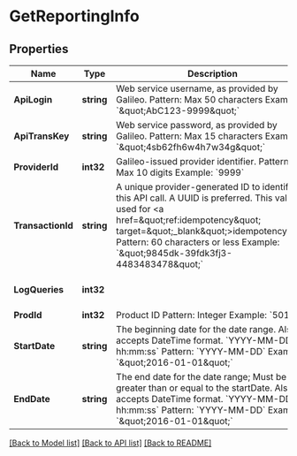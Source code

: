 # GetReportingInfo

## Properties
Name | Type | Description | Notes
------------ | ------------- | ------------- | -------------
**ApiLogin** | **string** | Web service username, as provided by Galileo. Pattern: Max 50 characters Example: &#x60;\&quot;AbC123-9999\&quot;&#x60; | [optional] [default to null]
**ApiTransKey** | **string** | Web service password, as provided by Galileo. Pattern: Max 15 characters Example: &#x60;\&quot;4sb62fh6w4h7w34g\&quot;&#x60; | [optional] [default to null]
**ProviderId** | **int32** | Galileo-issued provider identifier. Pattern: Max 10 digits Example: &#x60;9999&#x60; | [optional] [default to null]
**TransactionId** | **string** | A unique provider-generated ID to identify this API call. A UUID is preferred. This value is used for &lt;a href&#x3D;\&quot;ref:idempotency\&quot; target&#x3D;\&quot;_blank\&quot;&gt;idempotency&lt;/a&gt;. Pattern: 60 characters or less Example: &#x60;\&quot;9845dk-39fdk3fj3-4483483478\&quot;&#x60; | [default to null]
**LogQueries** | **int32** |  | [optional] [default to LOG_QUERIES.0_]
**ProdId** | **int32** | Product ID Pattern: Integer Example: &#x60;501&#x60; | [default to null]
**StartDate** | **string** | The beginning date for the date range. Also accepts DateTime format. &#x60;YYYY-MM-DD hh:mm:ss&#x60; Pattern: &#x60;YYYY-MM-DD&#x60; Example: &#x60;\&quot;2016-01-01\&quot;&#x60; | [default to null]
**EndDate** | **string** | The end date for the date range; Must be greater than or equal to the startDate. Also accepts DateTime format. &#x60;YYYY-MM-DD hh:mm:ss&#x60; Pattern: &#x60;YYYY-MM-DD&#x60; Example: &#x60;\&quot;2016-01-01\&quot;&#x60; | [default to null]

[[Back to Model list]](../README.md#documentation-for-models) [[Back to API list]](../README.md#documentation-for-api-endpoints) [[Back to README]](../README.md)


